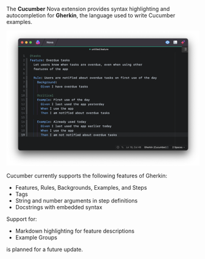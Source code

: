 <!--
👋 Hello! As Nova users browse the extensions library, a good README can help them understand what your extension does, how it works, and what setup or configuration it may require.

Not every extension will need every item described below. Use your best judgement when deciding which parts to keep to provide the best experience for your new users.

💡 Quick Tip! As you edit this README template, you can preview your changes by selecting **Extensions → Activate Project as Extension**, opening the Extension Library, and selecting "Cucumber" in the sidebar.

Let's get started!
-->

<!--
🎈 Include a brief description of the features your syntax extension provides. For example:
-->

The **Cucumber** Nova extension provides syntax highlighting and autocompletion for **Gherkin**, the language used to write Cucumber examples.

<!--
🎈 It can also be helpful to include a screenshot or GIF showing your extension in action:
-->

![](screenshot.png)

<!-- ## Language Support -->

<!--
🎈 Whether your extension covers the entirety of a language's syntax or a subset, it can be helpful to describe that for users:
-->

Cucumber currently supports the following features of Gherkin:

- Features, Rules, Backgrounds, Examples, and Steps
- Tags
- String and number arguments in step definitions
- Docstrings with embedded syntax

Support for:

- Markdown highlighting for feature descriptions
- Example Groups

is planned for a future update.

<!--
👋 That's it! Happy developing!

P.S. If you'd like, you can remove these comments before submitting your extension 😉
-->
